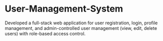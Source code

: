 # User-Management-System
Developed a full-stack web application for user registration, login, profile management, and admin-controlled user management (view, edit, delete users) with role-based access control.
